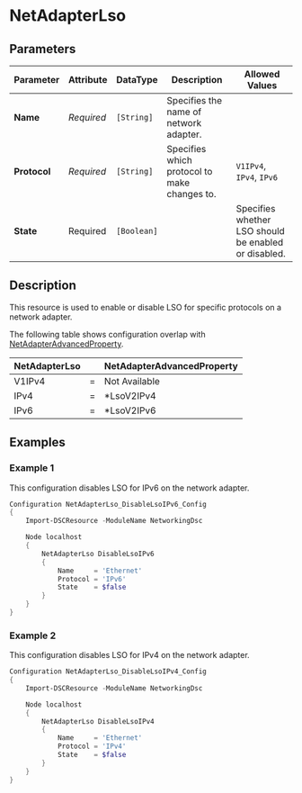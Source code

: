 # NetAdapterLso

## Parameters

| Parameter    | Attribute  | DataType    | Description                                  | Allowed Values                                       |
| ------------ | ---------- | ----------- | -------------------------------------------- | ---------------------------------------------------- |
| **Name**     | *Required* | `[String]`  | Specifies the name of network adapter.       |                                                      |
| **Protocol** | *Required* | `[String]`  | Specifies which protocol to make changes to. | `V1IPv4`, `IPv4`, `IPv6`                             |
| **State**    | Required   | `[Boolean]` |                                              | Specifies whether LSO should be enabled or disabled. |  |

## Description

This resource is used to enable or disable LSO for specific protocols on a
network adapter.

The following table shows configuration overlap with [NetAdapterAdvancedProperty](https://github.com/dsccommunity/NetworkingDsc/wiki/NetAdapterAdvancedProperty).

| NetAdapterLso |     | NetAdapterAdvancedProperty |
| ------------- | --- | -------------------------- |
| V1IPv4        | =   | Not Available              |
| IPv4          | =   | *LsoV2IPv4                 |
| IPv6          | =   | *LsoV2IPv6                 |

## Examples

### Example 1

This configuration disables LSO for IPv6 on the network adapter.

```powershell
Configuration NetAdapterLso_DisableLsoIPv6_Config
{
    Import-DSCResource -ModuleName NetworkingDsc

    Node localhost
    {
        NetAdapterLso DisableLsoIPv6
        {
            Name     = 'Ethernet'
            Protocol = 'IPv6'
            State    = $false
        }
    }
}
```

### Example 2

This configuration disables LSO for IPv4 on the network adapter.

```powershell
Configuration NetAdapterLso_DisableLsoIPv4_Config
{
    Import-DSCResource -ModuleName NetworkingDsc

    Node localhost
    {
        NetAdapterLso DisableLsoIPv4
        {
            Name     = 'Ethernet'
            Protocol = 'IPv4'
            State    = $false
        }
    }
}
```

